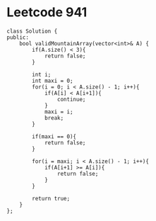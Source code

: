 # Leetcode 941
    class Solution {
    public:
        bool validMountainArray(vector<int>& A) {
            if(A.size() < 3){
                return false;
            }

            int i;
            int maxi = 0;
            for(i = 0; i < A.size() - 1; i++){
                if(A[i] < A[i+1]){
                    continue;
                }
                maxi = i;
                break;
            }

            if(maxi == 0){
                return false;
            }

            for(i = maxi; i < A.size() - 1; i++){
                if(A[i+1] >= A[i]){
                    return false;
                }
            }

            return true;
        }
    };
